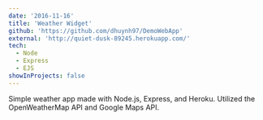 ```yaml
---
date: '2016-11-16'
title: 'Weather Widget'
github: 'https://github.com/dhuynh97/DemoWebApp'
external: 'http://quiet-dusk-89245.herokuapp.com/'
tech:
  - Node
  - Express
  - EJS
showInProjects: false
---
```


Simple weather app made with Node.js, Express, and Heroku. Utilized the OpenWeatherMap API and Google Maps API.
